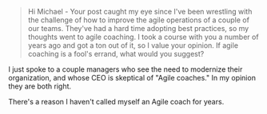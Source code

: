 ---
---
> Hi Michael - Your post caught my eye since I've been wrestling with the challenge of how to improve the agile operations of a couple of our teams. They've had a hard time adopting best practices, so my thoughts went to agile coaching. I took a course with you a number of years ago and got a ton out of it, so I value your opinion. If agile coaching is a fool's errand, what would you suggest?

I just spoke to a couple managers who see the need to modernize their organization, and whose CEO is skeptical of "Agile coaches."  In my opinion they are both right.

There's a reason I haven't called myself an Agile coach for years.  

